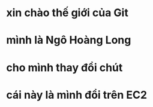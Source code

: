 # xin chào thế giới của Git 
# mình là Ngô Hoàng Long 
# cho mình thay đổi chút
# cái này là mình đổi trên EC2

